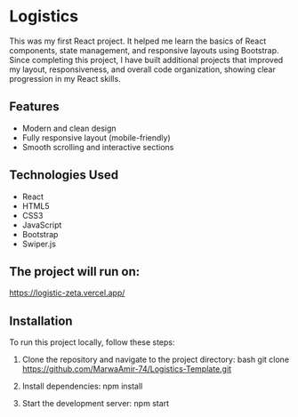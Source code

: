 # Logistics 

This was my first React project. It helped me learn the basics of React components, state management, and responsive layouts using Bootstrap.
Since completing this project, I have built additional projects that improved my layout, responsiveness, and overall code organization, showing clear progression in my React skills.


## Features
- Modern and clean design
- Fully responsive layout (mobile-friendly)
- Smooth scrolling and interactive sections

## Technologies Used
- React
- HTML5
- CSS3
- JavaScript
- Bootstrap 
- Swiper.js 


## The project will run on:
https://logistic-zeta.vercel.app/

## Installation
To run this project locally, follow these steps:

1. Clone the repository and navigate to the project directory:
bash
git clone https://github.com/MarwaAmir-74/Logistics-Template.git

2. Install dependencies:
npm install

3. Start the development server:
npm start
